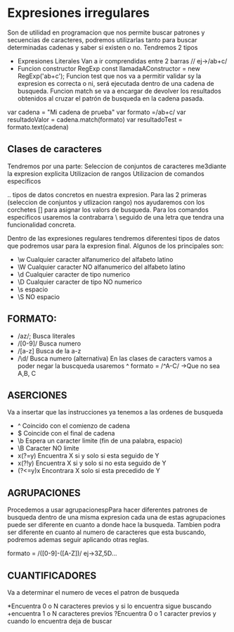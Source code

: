 # Expresiones irregulares
Son de utilidad en programacion que nos permite buscar patrones y secuencias de caracteres, podremos utilizarlas tanto para buscar determinadas cadenas y saber si existen o no.
Tendremos 2 tipos
* Expresiones Literales
    Van a ir comprendidas entre 2 barras //   ej->/ab+c/
* Funcion constructor RegExp
    const llamadaAConstructor = new RegExp('ab+c');
Funcion test que nos va a permitir validar sy la expresion es correcta o ni, será ejecutada dentro de una cadena de busqueda. 
Funcion match se va a encargar de devolver los resultados obtenidos al cruzar el patrón de busqueda en la cadena pasada.

var cadena = "Mi cadena de prueba"
var formato =/ab+c/
var resultadoValor = cadena.match(formato)
var resultadoTest = formato.text(cadena)
## Clases de caracteres
Tendremos por una parte:
Seleccion de conjuntos de caracteres me3diante la expresion explicita
Utilizacion de rangos
Utilizacion de comandos especificos

.. tipos de datos concretos en nuestra expresion. 
Para las 2 primeras (seleccion de conjuntos y utlizacion rango) nos ayudaremos con los corchetes [] para asignar los valors de busqueda.
Para los comandos especificos usaremos la contrabarra \ seguido de una letra que tendra una funcionalidad concreta.

Dentro de las expresiones regulares tendremos diferentesi tipos de datos que podremos usar para la expresion final. Algunos de los principales son: 
* \w Cualquier caracter alfanumerico del alfabeto latino
* \W  Cualquier caracter NO alfanumerico del alfabeto latino
* \d Cualquier caracter de tipo numerico
* \D Cualquier caracter de tipo NO numerico
* \s espacio
* \S NO espacio


## FORMATO:
* /az/; Busca literales
* /[0-9]/  Busca numero
* /[a-z] Busca de la a-z
* /\d/ Busca numero (alternativa)
En las clases de caracters vamos a poder negar la buscqueda usaremos ^
formato = /^A-C/   ->Que no sea A,B, C

## ASERCIONES
Va a insertar que las instrucciones ya tenemos a las ordenes de busqueda
* ^ Coincido con el comienzo de cadena
* $ Coincide con el final de cadena
* \b Espera un caracter limite (fin de una palabra, espacio)
* \B Caracter NO limite
* x(?=y) Encuentra X si y solo si esta seguido de Y
* x(?!y) Encuentra X si y solo si no esta seguido de Y
* (?<=y)x Encontrara X solo si esta precedido de Y


## AGRUPACIONES
Procedemos a usar agrupacionespPara hacer diferentes patrones de busqueda dentro de una misma expresion cada una de estas agrupaciones puede ser diferente en cuanto a donde hace la busqueda. Tambien podra ser diferente en cuanto al numero de caracteres que esta buscando, podremos ademas seguir aplicando otras reglas.

formato = /([0-9]-([A-Z])/    ej->3Z,5D...

## CUANTIFICADORES
Va a determinar el numero de veces el patron de busqueda 

*Encuentra 0 o N caracteres previos y si lo encuentra sigue buscando
+encuentra  1 o N caracteres previos
?Encuentra 0 o 1 caracter previos y cuando lo encuentra deja de buscar
